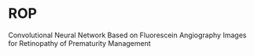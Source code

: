 # ROP

Convolutional Neural Network Based on Fluorescein
Angiography Images for Retinopathy of Prematurity
Management
